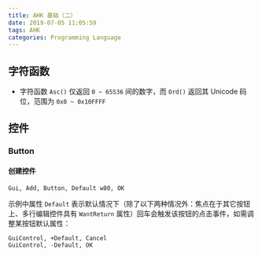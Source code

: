 ```yaml
---
title: AHK 基础（二）
date: 2019-07-05 11:05:59
tags: AHK
categories: Programming Language
---
```


## 字符函数

- 字符函数 `Asc()` 仅返回 `0 ~ 65536` 间的数字，而 `Ord()` 返回其 Unicode 码位，范围为 `0x0 ~ 0x10FFFF`


## 控件

### Button

#### 创建控件

```
Gui, Add, Button, Default w80, OK
```

示例中属性 `Default` 表示默认情况下（除了以下两种情况外：焦点在于其它按钮上、多行编辑控件具有 `WantReturn` 属性）回车会触发该按钮的点击事件，如需调整某按钮默认属性：

```
GuiControl, +Default, Cancel
GuiControl, -Default, OK
```

